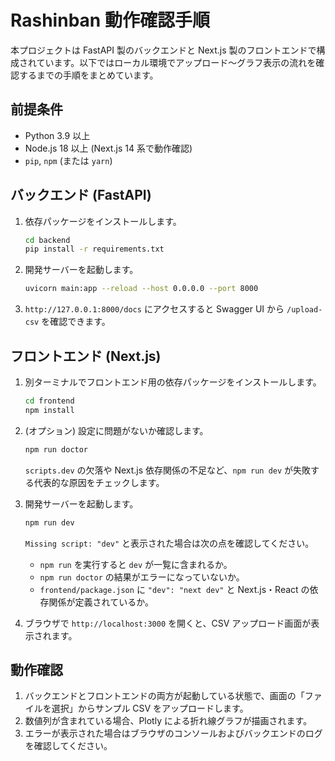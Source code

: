 # Rashinban 動作確認手順

本プロジェクトは FastAPI 製のバックエンドと Next.js 製のフロントエンドで構成されています。以下ではローカル環境でアップロード〜グラフ表示の流れを確認するまでの手順をまとめています。

## 前提条件
- Python 3.9 以上
- Node.js 18 以上 (Next.js 14 系で動作確認)
- `pip`, `npm` (または `yarn`)

## バックエンド (FastAPI)
1. 依存パッケージをインストールします。
   ```bash
   cd backend
   pip install -r requirements.txt
   ```
2. 開発サーバーを起動します。
   ```bash
   uvicorn main:app --reload --host 0.0.0.0 --port 8000
   ```
3. `http://127.0.0.1:8000/docs` にアクセスすると Swagger UI から `/upload-csv` を確認できます。

## フロントエンド (Next.js)
1. 別ターミナルでフロントエンド用の依存パッケージをインストールします。
   ```bash
   cd frontend
   npm install
   ```
2. (オプション) 設定に問題がないか確認します。
   ```bash
   npm run doctor
   ```
   `scripts.dev` の欠落や Next.js 依存関係の不足など、`npm run dev` が失敗する代表的な原因をチェックします。

3. 開発サーバーを起動します。
   ```bash
   npm run dev
   ```
   `Missing script: "dev"` と表示された場合は次の点を確認してください。
   - `npm run` を実行すると `dev` が一覧に含まれるか。
   - `npm run doctor` の結果がエラーになっていないか。
   - `frontend/package.json` に `"dev": "next dev"` と Next.js・React の依存関係が定義されているか。

4. ブラウザで `http://localhost:3000` を開くと、CSV アップロード画面が表示されます。

## 動作確認
1. バックエンドとフロントエンドの両方が起動している状態で、画面の「ファイルを選択」からサンプル CSV をアップロードします。
2. 数値列が含まれている場合、Plotly による折れ線グラフが描画されます。
3. エラーが表示された場合はブラウザのコンソールおよびバックエンドのログを確認してください。
